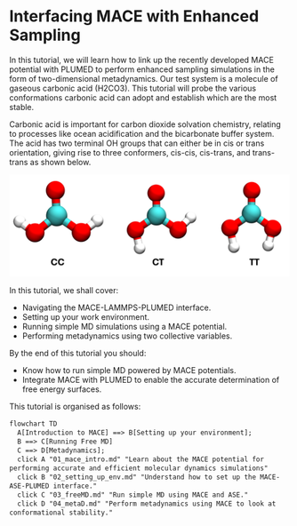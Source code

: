 # Interfacing MACE with Enhanced Sampling

In this tutorial, we will learn how to link up the recently developed MACE potential with PLUMED to perform enhanced sampling simulations in the form of two-dimensional metadynamics. Our test system is a molecule of gaseous carbonic acid (H2CO3). This tutorial will probe the various conformations carbonic acid can adopt and establish which are the most stable. 

Carbonic acid is important for carbon dioxide solvation chemistry, relating to processes like ocean acidification and the bicarbonate buffer system. The acid has two terminal OH groups that can either be in cis or trans orientation, giving rise to three conformers, cis-cis, cis-trans, and trans-trans as shown below.

<img src="./img/conformers.png" alt="drawing" width="600"/>


In this tutorial, we shall cover:
- Navigating the MACE-LAMMPS-PLUMED interface.
- Setting up your work environment.  
- Running simple MD simulations using a MACE potential. 
- Performing metadynamics using two collective variables.


By the end of this tutorial you should:
- Know how to run simple MD powered by MACE potentials.
- Integrate MACE with PLUMED to enable the accurate determination of free energy surfaces. 

This tutorial is organised as follows:

```mermaid
flowchart TD
  A[Introduction to MACE] ==> B[Setting up your environment];
  B ==> C[Running Free MD]
  C ==> D[Metadynamics];
  click A "01_mace_intro.md" "Learn about the MACE potential for performing accurate and efficient molecular dynamics simulations"
  click B "02_setting_up_env.md" "Understand how to set up the MACE-ASE-PLUMED interface."
  click C "03_freeMD.md" "Run simple MD using MACE and ASE."
  click D "04_metaD.md" "Perform metadynamics using MACE to look at conformational stability."
```
